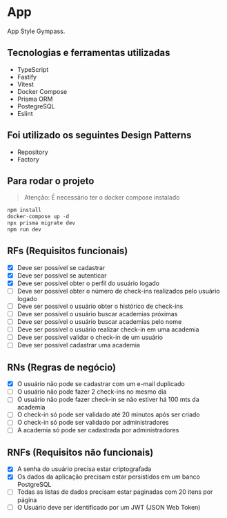 # App

App Style Gympass.

## Tecnologias e ferramentas utilizadas

- TypeScript
- Fastify
- Vitest
- Docker Compose
- Prisma ORM
- PostegreSQL
- Eslint

## Foi utilizado os seguintes Design Patterns

- Repository
- Factory

## Para rodar o projeto

> Atenção: É necessário ter o docker compose instalado

```js
npm install
docker-compose up -d
npx prisma migrate dev
npm run dev
```

## RFs (Requisitos funcionais)

- [x] Deve ser possível se cadastrar
- [x] Deve ser possível se autenticar
- [x] Deve ser possível obter o perfil do usuário logado
- [ ] Deve ser possível obter o número de check-ins realizados pelo usuário logado
- [ ] Deve ser possível o usuário obter o histórico de check-ins
- [ ] Deve ser possível o usuário buscar academias próximas
- [ ] Deve ser possível o usuário buscar academias pelo nome
- [ ] Deve ser possível o usuário realizar check-in em uma academia
- [ ] Deve ser possível validar o check-in de um usuário
- [ ] Deve ser possível cadastrar uma academia

## RNs (Regras de negócio)

- [x] O usuário não pode se cadastrar com um e-mail duplicado
- [ ] O usuário não pode fazer 2 check-ins no mesmo dia
- [ ] O usuário não pode fazer check-in se não estiver há 100 mts da academia
- [ ] O check-in só pode ser validado até 20 minutos após ser criado
- [ ] O check-in só pode ser validado por administradores
- [ ] A academia só pode ser cadastrada por administradores

## RNFs (Requisitos não funcionais)

- [x] A senha do usuário precisa estar criptografada
- [x] Os dados da aplicação precisam estar persistidos em um banco PostgreSQL
- [ ] Todas as listas de dados precisam estar paginadas com 20 itens por página
- [ ] O Usuário deve ser identificado por um JWT (JSON Web Token)
